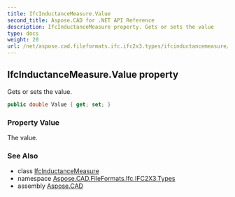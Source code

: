 ```yaml
---
title: IfcInductanceMeasure.Value
second_title: Aspose.CAD for .NET API Reference
description: IfcInductanceMeasure property. Gets or sets the value
type: docs
weight: 20
url: /net/aspose.cad.fileformats.ifc.ifc2x3.types/ifcinductancemeasure/value/
---
```

## IfcInductanceMeasure.Value property

Gets or sets the value.

```csharp
public double Value { get; set; }
```

### Property Value

The value.

### See Also

* class [IfcInductanceMeasure](../)
* namespace [Aspose.CAD.FileFormats.Ifc.IFC2X3.Types](../../ifcinductancemeasure/)
* assembly [Aspose.CAD](../../../)



